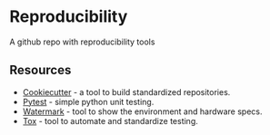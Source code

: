 # Reproducibility
A github repo with reproducibility tools

## Resources

- [Cookiecutter](https://github.com/drivendata/cookiecutter-data-science) - a tool to build standardized repositories.
- [Pytest](https://github.com/pytest-dev/pytest/) - simple python unit testing.
- [Watermark](https://github.com/rasbt/watermark) - tool to show the environment and hardware specs.
- [Tox](https://tox.readthedocs.io/en/latest/) - tool to automate and standardize testing.
